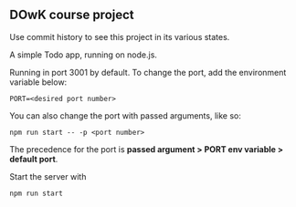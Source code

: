 ## DOwK course project
Use commit history to see this project in its various states.

A simple Todo app, running on node.js.

Running in port 3001 by default. To change the port, add the environment variable below:
```
PORT=<desired port number>
```
You can also change the port with passed arguments, like so:
```
npm run start -- -p <port number>
```
The precedence for the port is **passed argument > PORT env variable > default port**.

Start the server with
```
npm run start
```